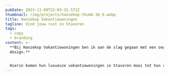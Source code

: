 ```yaml
---
pubDate: 2023-11-09T22:03:32.571Z
thumbnail: /img/projects/hanzekop-thumb-16-9.webp
title: Hanzekop Vakantiewoningen
tagline: Vind jouw rust in Stavoren
tags:
  - copy
  - branding
content: >-
  **Bij Hanzekop Vakantiewoningen ben ik aan de slag gegaan met een oogstrelend
  design.**


  Hierin komen hun luxueuze vakantiewoningen in Stavoren mooi tot hun recht. Tegelijkertijd worden de bruisende activiteiten in en rondom de B&B levendig weergegeven, waardoor het geheel sprankelt.
---
```

